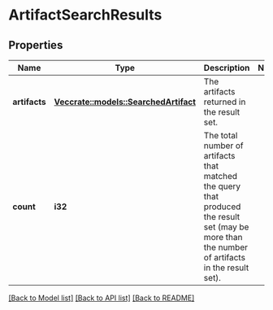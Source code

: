 # ArtifactSearchResults

## Properties

Name | Type | Description | Notes
------------ | ------------- | ------------- | -------------
**artifacts** | [**Vec<crate::models::SearchedArtifact>**](SearchedArtifact.md) | The artifacts returned in the result set. | 
**count** | **i32** | The total number of artifacts that matched the query that produced the result set (may be  more than the number of artifacts in the result set). | 

[[Back to Model list]](../README.md#documentation-for-models) [[Back to API list]](../README.md#documentation-for-api-endpoints) [[Back to README]](../README.md)


